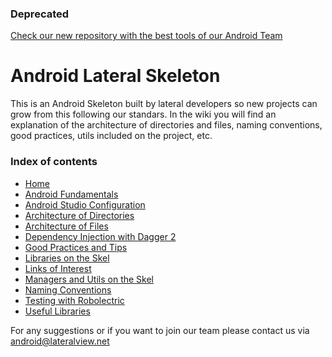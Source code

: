 
### Deprecated 

[Check our new repository with the best tools of our Android Team](https://github.com/LateralView/android-base-project)

# Android Lateral Skeleton

This is an Android Skeleton built by lateral developers so new projects can grow from this following our standars. In the wiki you will find an explanation of the architecture of directories and files, naming conventions, good practices, utils included on the project, etc.

### Index of contents

- [Home](../../wiki)
- [Android Fundamentals](../../wiki/Android-Fundamentals)
- [Android Studio Configuration](../../wiki/Android-Studio-Configuration)
- [Architecture of Directories](../../wiki/Architecture-of-Directories)
- [Architecture of Files](../../wiki/Architecture-of-Files)
- [Dependency Injection with Dagger 2](../../wiki/Dependency-injection-with-Dagger-2)
- [Good Practices and Tips](../../wiki/Good-Practices-and-Tips)
- [Libraries on the Skel](../../wiki/Libraries-on-the-Skel)
- [Links of Interest](../../wiki/Links-of-Interest)
- [Managers and Utils on the Skel](../../wiki/Managers-and-Utils-on-the-Skel)
- [Naming Conventions](../../wiki/Naming-Conventions)
- [Testing with Robolectric](../../wiki/Testing-with-Robolectric)
- [Useful Libraries](../../wiki/Useful-Libraries)

For any suggestions or if you want to join our team please contact us via [android@lateralview.net](mailto:android@lateralview.net)
